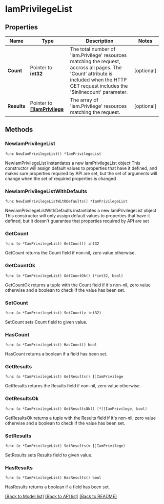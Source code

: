 # IamPrivilegeList

## Properties

Name | Type | Description | Notes
------------ | ------------- | ------------- | -------------
**Count** | Pointer to **int32** | The total number of &#39;iam.Privilege&#39; resources matching the request, accross all pages. The &#39;Count&#39; attribute is included when the HTTP GET request includes the &#39;$inlinecount&#39; parameter. | [optional] 
**Results** | Pointer to [**[]IamPrivilege**](iam.Privilege.md) | The array of &#39;iam.Privilege&#39; resources matching the request. | [optional] 

## Methods

### NewIamPrivilegeList

`func NewIamPrivilegeList() *IamPrivilegeList`

NewIamPrivilegeList instantiates a new IamPrivilegeList object
This constructor will assign default values to properties that have it defined,
and makes sure properties required by API are set, but the set of arguments
will change when the set of required properties is changed

### NewIamPrivilegeListWithDefaults

`func NewIamPrivilegeListWithDefaults() *IamPrivilegeList`

NewIamPrivilegeListWithDefaults instantiates a new IamPrivilegeList object
This constructor will only assign default values to properties that have it defined,
but it doesn't guarantee that properties required by API are set

### GetCount

`func (o *IamPrivilegeList) GetCount() int32`

GetCount returns the Count field if non-nil, zero value otherwise.

### GetCountOk

`func (o *IamPrivilegeList) GetCountOk() (*int32, bool)`

GetCountOk returns a tuple with the Count field if it's non-nil, zero value otherwise
and a boolean to check if the value has been set.

### SetCount

`func (o *IamPrivilegeList) SetCount(v int32)`

SetCount sets Count field to given value.

### HasCount

`func (o *IamPrivilegeList) HasCount() bool`

HasCount returns a boolean if a field has been set.

### GetResults

`func (o *IamPrivilegeList) GetResults() []IamPrivilege`

GetResults returns the Results field if non-nil, zero value otherwise.

### GetResultsOk

`func (o *IamPrivilegeList) GetResultsOk() (*[]IamPrivilege, bool)`

GetResultsOk returns a tuple with the Results field if it's non-nil, zero value otherwise
and a boolean to check if the value has been set.

### SetResults

`func (o *IamPrivilegeList) SetResults(v []IamPrivilege)`

SetResults sets Results field to given value.

### HasResults

`func (o *IamPrivilegeList) HasResults() bool`

HasResults returns a boolean if a field has been set.


[[Back to Model list]](../README.md#documentation-for-models) [[Back to API list]](../README.md#documentation-for-api-endpoints) [[Back to README]](../README.md)


